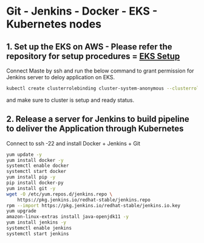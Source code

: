 # Git - Jenkins - Docker - EKS - Kubernetes nodes




## 1. Set up the EKS on AWS - Please refer the repository for setup procedures = **[EKS Setup](https://github.com/Raam043/Projects/blob/39acd2b88e39e168fc73c13a6adb9a2947152a6b/Kubernetes_Project-2-EKSCTL.md)**


Connect Maste by ssh and run the below command to grant permission for Jenkins server to deloy application on EKS.

```sh
kubectl create clusterrolebinding cluster-system-anonymous --clusterrole=cluster-admin --user=system:anonymous
```

and make sure to cluster is setup and ready status.



## 2. Release a server for Jenkins to build pipeline to deliver the Application through Kubernetes 

Connect to ssh -22 and install Docker + Jenkins + Git 
```sh
yum update -y
yum install docker -y
systemctl enable docker
systemctl start docker
yum install pip -y
pip install docker-py
yum install git -y
wget -O /etc/yum.repos.d/jenkins.repo \
    https://pkg.jenkins.io/redhat-stable/jenkins.repo
rpm --import https://pkg.jenkins.io/redhat-stable/jenkins.io.key
yum upgrade
amazon-linux-extras install java-openjdk11 -y
yum install jenkins -y
systemctl enable jenkins
systemctl start jenkins
```
